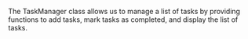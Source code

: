The TaskManager class allows us to manage a list of tasks by providing functions to add tasks, mark tasks as completed, and display the list of tasks.

